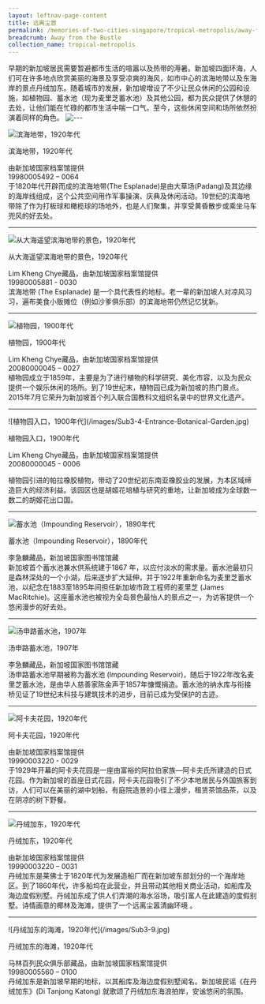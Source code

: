 ```yaml
---
layout: leftnav-page-content
title: 远离尘嚣
permalink: /memories-of-two-cities-singapore/tropical-metropolis/away-from-the-bustle/
breadcrumb: Away from the Bustle
collection_name: tropical-metropolis
---
```


早期的新加坡居民需要暂避都市生活的喧嚣以及热带的溽暑。新加坡四面环海，人们可在许多地点欣赏美丽的海景及享受凉爽的海风，如市中心的滨海地带以及东海岸的景点丹绒加东。随着城市的发展，新加坡增设了不少让民众休闲的公园和设施，如植物园、蓄水池（现为麦里芝蓄水池）及其他公园，都为民众提供了休憩的去处，让他们能在忙碌的都市生活中喘一口气。至今，这些休闲空间和场所依然扮演着同样的角色。
![---](/images/partition.jpg)


![滨海地带，1920年代](/images/Sub3-1-Esplanade.jpg)
<div class="custom-caption">
<div><p>滨海地带，1920年代</p></div>
<div>由新加坡国家档案馆提供</div>
<div>19980005492 – 0064</div>
</div>
于1820年代开辟而成的滨海地带(The Esplanade)是由大草场(Padang)及其边缘的海岸线组成，这个公共空间用作军事操演、庆典及休闲活动。19世纪的滨海地带除了作为打板球和橄榄球的场地外，也是人们聚集，并享受黄昏散步或乘坐马车兜风的好去处。

<hr>

![从大海遥望滨海地带的景色，1920年代](/images/Sub3-2-The-Esplanade.jpg)
<div class="custom-caption">
<div><p>从大海遥望滨海地带的景色，1920年代</p></div>
<div>Lim Kheng Chye藏品，由新加坡国家档案馆提供</div>
<div>19980005881 - 0030</div>
</div>
滨海地带 (The Esplanade) 是一个具代表性的地标。老一辈的新加坡人对凉风习习，遍布美食小贩摊位（例如沙爹俱乐部）的滨海地带仍然记忆犹新。

<hr>

![植物园，1900年代](/images/Sub3-3.jpg)
<div class="custom-caption">
<div><p>植物园，1900年代</p></div>
<div>Lim Kheng Chye藏品，由新加坡国家档案馆提供</div>
<div>20080000045 – 0027</div>
</div>
植物园成立于1859年，主要是为了进行植物的科学研究、美化市容，以及为民众提供一个娱乐休闲的场所。到了19世纪末，植物园已成为新加坡的热门景点。2015年7月它荣升为新加坡首个列入联合国教科文组织名录中的世界文化遗产。

<hr>

<p class="portrait-resize" markdown="1">
![植物园入口，1900年代](/images/Sub3-4-Entrance-Botanical-Garden.jpg)
</p>
<div class="custom-caption">
<div><p>植物园入口，1900年代</p></div>
<div>Lim Kheng Chye藏品，由新加坡国家档案馆提供</div>
<div>20080000045 - 0006</div>
</div>

植物园引进的帕拉橡胶植物，带动了20世纪初东南亚橡胶业的发展，为本区域缔造巨大的经济利益。该园区也是胡姬花培植与研究的重地，让新加坡成为全球数一数二的胡姬花出口国。

<hr>

![蓄水池（Impounding Reservoir），1890年代](/images/Sub3-5-The-Water-Works.jpg)
<div class="custom-caption">
<div><p>蓄水池（Impounding Reservoir），1890年代</p></div>
<div>李急麟藏品，新加坡国家图书馆馆藏</div>
</div>
新加坡首个蓄水池兼水供系统建于1867 年，以应付淡水的需求量。蓄水池最初只是森林深处的一个小湖，后来逐步扩大延伸，并于1922年重新命名为麦里芝蓄水池，以纪念在1883至1895年间担任新加坡市政工程师的麦里芝 (James MacRitchie)。这座蓄水池也被视为全岛景色最怡人的景点之一，为访客提供一个悠闲漫步的好去处。
 
<hr>

![汤申路蓄水池，1907年](/images/Sub3-6.jpg)
<div class="custom-caption">
<div><p>汤申路蓄水池，1907年</p></div>
<div>李急麟藏品，新加坡国家图书馆馆藏</div>
</div>
汤申路蓄水池早期被称为蓄水池 (Impounding Reservoir)，随后于1922年改名麦里芝蓄水池，是由华人慈善家陈金声于1857年慷慨捐造。蓄水池的纳水库与衔接桥见证了19世纪末科技与建筑技术的进步，目前已成为受保护的古迹。

<hr>

![阿卡夫花园，1920年代](/images/Sub3-7-Alkaff-Garden.jpg)
<div class="custom-caption">
<div><p>阿卡夫花园，1920年代</p></div>
<div>由新加坡国家档案馆提供</div>
<div>19990003220 - 0029</div>
</div>
于1929年开幕的阿卡夫花园是一座由富裕的阿拉伯家族—阿卡夫氏所建造的日式花园。作为新加坡的首座日式花园，阿卡夫花园吸引了不少本地居民与外国旅客到访，人们可以在美丽的湖中划船，有庭院造景的小径上漫步，租赁茶馆品茶，以及在阴凉的树下野餐。

<hr>

![丹绒加东，1920年代](/images/Sub3-8-Tanjong-Katong-Singapore.jpg)
<div class="custom-caption">
<div><p>丹绒加东，1920年代</p></div>
<div>由新加坡国家档案馆提供</div>
<div>19990003220 – 0031</div>
</div>
丹绒加东是莱佛士于1820年代为发展造船厂而在新加坡东部划分的一个海岸地区。到了1860年代，许多船坞在此营业，并且带动其他相关商业活动，如船库及海边度假别墅。丹绒加东成了供人们弄潮的海水浴场，吸引富人在此建造的度假别墅。诗情画意的椰林及海滩，提供了一个远离尘嚣清幽环境 。
 
<hr>

<p class="portrait-resize" markdown="1">
![丹绒加东的海滩，1920年代](/images/Sub3-9.jpg)
</p>
<div class="custom-caption">
<div><p>丹绒加东的海滩，1920年代</p></div>
<div>马林百列民众俱乐部藏品，由新加坡国家档案馆提供</div>
<div>19980005560 – 0100</div>
</div>
丹绒加东是新加坡早期的地标，以其船库及海边度假别墅闻名。新加坡民谣《在丹绒加东》(Di Tanjong Katong) 就歌颂了丹绒加东海浪拍岸，安谧悠闲的氛围。

